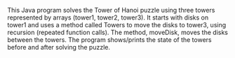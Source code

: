 This Java program solves the Tower of Hanoi puzzle using three towers represented by arrays (tower1, tower2, tower3). It starts with disks on tower1 and uses a method called Towers to move the disks to tower3, using recursion (repeated function calls). The method, moveDisk, moves the disks between the towers. The program shows/prints the state of the towers before and after solving the puzzle.
